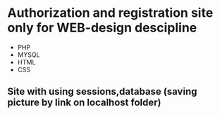 # Authorization and registration site only for WEB-design descipline
* PHP
* MYSQL
* HTML
* CSS

## Site with using sessions,database (saving picture by link on localhost folder)
